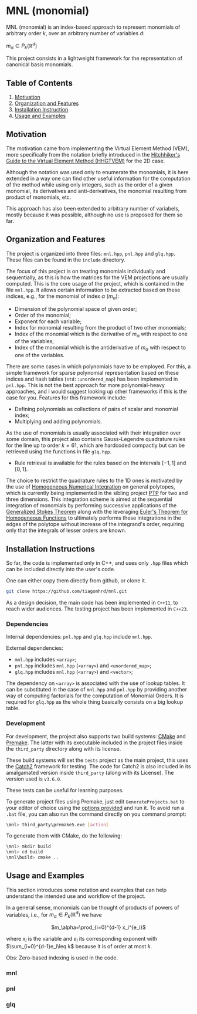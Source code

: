 # MNL (monomial)

MNL (monomial) is an index-based approach to represent monomials of arbitrary order $k$, over an arbitrary number of variables $d$:

$m_\alpha \in P_k(\mathbb{R}^d)$

This project consists in a lightweight framework for the representation of canonical basis monomials.

## Table of Contents

1. [Motivation](#motivation)
2. [Organization and Features](#organization-and-features)
3. [Installation Instruction](#installation-instructions)
4. [Usage and Examples](#usage-and-examples)

## Motivation

The motivation came from implementing the Virtual Element Method (VEM), more specifically from the notation briefly introduced in the [Hitchhiker's Guide to the Virtual Element Method (HHGTVEM)](http://arturo.imati.cnr.it/brezzi/papers/hitchhikers-preprint.pdf) for the 2D case.

Although the notation was used only to enumerate the monomials, it is here extended in a way one can find other useful information for the computation of the method while using only integers, such as the order of a given monomial, its derivatives and anti-derivatives, the monomial resulting from product of monomials, etc.

This approach has also been extended to arbitrary number of variabels, mostly because it was possible, although no use is proposed for them so far.

## Organization and Features

The project is organized into three files: `mnl.hpp`, `pnl.hpp` and `glq.hpp`.
These files can be found in the `include` directory.

The focus of this project is on treating monomials individually and sequentially, as this is how the matrices for the VEM projections are usually computed.
This is the core usage of the project, which is contained in the file `mnl.hpp`.
It allows certain information to be extracted based on these indices, e.g., for the monomial of index $\alpha$ ($m_\alpha$):
- Dimension of the polynomial space of given order;
- Order of the monomial;
- Exponent for each variable;
- Index for monomial resulting from the product of two other monomials;
- Index of the monomial which is the derivative of $m_\alpha$ with respect to one of the variables;
- Index of the monomial which is the antiderivative of $m_\alpha$ with respect to one of the variables.

There are some cases in which polynomials have to be employed.
For this, a simple framework for sparse polynomial representation based on these indices and hash tables (`std::unordered_map`) has been implemented in `pnl.hpp`.
This is not the best approach for more polynomial-heavy approaches, and I would suggest looking up other frameworks if this is the case for you.
Features for this framework include:
- Defining polynomials as collections of pairs of scalar and monomial index;
- Multiplying and adding polynomials.

As the use of monomials is usually associated with their integration over some domain, this project also contains Gauss-Legendre quadrature rules for the line up to order $k=61$, which are hardcoded compactly but can be retrieved using the functions in file `glq.hpp`.
- Rule retrieval is available for the rules based on the intervals $[-1,1]$ and $[0,1]$.

The choice to restrict the quadrature rules to the 1D ones is motivated by the use of [Homogeneous Numerical Integration](https://www.sciencedirect.com/science/article/pii/S0167839620301011) on general polytopes, which is currently being implemented in the sibling project [PTP](https://github.com/tiagomhrd/ptp) for two and three dimensions.
This integration scheme is aimed at the sequential integration of monomials by performing successive applications of the [Generalized Stokes Theorem](https://en.wikipedia.org/wiki/Generalized_Stokes_theorem) along with the leveraging [Euler's Theorem for Homogeneous Functions](https://en.wikipedia.org/wiki/Homogeneous_function#Euler's_theorem) to ultimately performs these integrations in the edges of the polytope without increase of the integrand's order, requiring only that the integrals of lesser orders are known.

## Installation Instructions

So far, the code is implemented only in C++, and uses only `.hpp` files which can be included directly into the user's code.

One can either copy them directly from github, or clone it.
```bash
git clone https://github.com/tiagomhrd/mnl.git
```

As a design decision, the main code has been implemented in `C++11`, to reach wider audiences.
The testing project has been implemented in `C++23`.

### Dependencies

Internal dependencies: `pnl.hpp` and `glq.hpp` include `mnl.hpp`.

External dependencies: 
- `mnl.hpp` includes `<array>`;
- `pnl.hpp` includes `mnl.hpp` (`<array>`) and `<unordered_map>`;
- `glq.hpp` includes `mnl.hpp` (`<array>`) and `<vector>`;

The dependency on `<array>` is associated with the use of lookup tables.
It can be substituted in the case of `mnl.hpp` and `pnl.hpp` by providing another way of computing factorials for the computation of Monomial Orders.
It is required for `glq.hpp` as the whole thing basically consists on a big lookup table.

### Development

For development, the project also supports two build systems: [CMake](https://cmake.org/) and [Premake](https://premake.github.io/).
The latter with its executable included in the project files inside the `third_party` directory along with its license.

These build systems will set the `tests` project as the main project, this uses the [Catch2](https://github.com/catchorg/Catch2) framework for testing.
The code for Catch2 is also included in its amalgamated version inside `third_party` (along with its License).
The version used is `v3.6.0`.

These tests can be useful for learning purposes.

To generate project files using Premake, just edit `GenerateProjects.bat` to your editor of choice using the [options provided](https://premake.github.io/docs/Using-Premake#using-premake-to-generate-project-files) and run it.
To avoid run a `.bat` file, you can also run the command directly on you command prompt:
```bash
\mnl> third_party\premake5.exe [action]
```

To generate them with CMake, do the following:
```bash
\mnl> mkdir build
\mnl> cd build
\mnl\build> cmake ..
```

## Usage and Examples

This section introduces some notation and examples that can help understand the intended use and workflow of the project.

In a general sense, monomials can be thought of products of powers of variables, i.e., for $m_\alpha\in P_k(\mathbb{R}^d)$ we have

<p align=center>$m_\alpha=\prod_{i=0}^{d-1} x_i^{e_i}$</p>

where $x_i$ is the variable and $e_i$ its corresponding exponent with $\sum_{i=0}^{d-1}e_i\leq k$ because it is of order at most $k$.

Obs: Zero-based indexing is used in the code.


### mnl

### pnl

### glq







